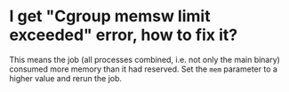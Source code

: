# I get "Cgroup memsw limit exceeded" error, how to fix it?

This means the job (all processes combined, i.e. not only the main binary) consumed more memory than it had reserved. Set the `mem` parameter to a higher value and rerun the job.

